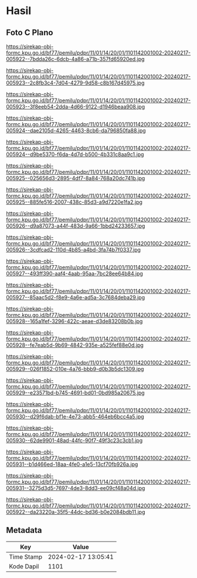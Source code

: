 # Hasil

## Foto C Plano

https://sirekap-obj-formc.kpu.go.id/bf77/pemilu/pdpr/11/01/14/20/01/1101142001002-20240217-005922--7bdda26c-6dcb-4a86-a71b-357fd65920ed.jpg

https://sirekap-obj-formc.kpu.go.id/bf77/pemilu/pdpr/11/01/14/20/01/1101142001002-20240217-005923--2c8fb3c4-7d04-4279-9d58-c8b167d45975.jpg

https://sirekap-obj-formc.kpu.go.id/bf77/pemilu/pdpr/11/01/14/20/01/1101142001002-20240217-005923--3f8eeb54-2dda-4d66-9122-d1946beaa908.jpg

https://sirekap-obj-formc.kpu.go.id/bf77/pemilu/pdpr/11/01/14/20/01/1101142001002-20240217-005924--dae2105d-4265-4463-8cb6-da796850fa88.jpg

https://sirekap-obj-formc.kpu.go.id/bf77/pemilu/pdpr/11/01/14/20/01/1101142001002-20240217-005924--d9be5370-f6da-4d7d-b500-4b331c8aa9c1.jpg

https://sirekap-obj-formc.kpu.go.id/bf77/pemilu/pdpr/11/01/14/20/01/1101142001002-20240217-005925--025656d3-2895-4df7-8a84-768a20dc741b.jpg

https://sirekap-obj-formc.kpu.go.id/bf77/pemilu/pdpr/11/01/14/20/01/1101142001002-20240217-005925--885fe516-2007-438c-85d3-a9d7220e1fa2.jpg

https://sirekap-obj-formc.kpu.go.id/bf77/pemilu/pdpr/11/01/14/20/01/1101142001002-20240217-005926--d9a87073-a44f-483d-9a66-1bbd24233657.jpg

https://sirekap-obj-formc.kpu.go.id/bf77/pemilu/pdpr/11/01/14/20/01/1101142001002-20240217-005926--3cdfcad2-110d-4b85-a4bd-3fa74b7f0337.jpg

https://sirekap-obj-formc.kpu.go.id/bf77/pemilu/pdpr/11/01/14/20/01/1101142001002-20240217-005927--493ff390-aaf4-4aab-95aa-7bc28ee64b84.jpg

https://sirekap-obj-formc.kpu.go.id/bf77/pemilu/pdpr/11/01/14/20/01/1101142001002-20240217-005927--85aac5d2-f8e9-4a6e-ad5a-3c7684deba29.jpg

https://sirekap-obj-formc.kpu.go.id/bf77/pemilu/pdpr/11/01/14/20/01/1101142001002-20240217-005928--165a1fef-3296-422c-aeae-d3de83208b0b.jpg

https://sirekap-obj-formc.kpu.go.id/bf77/pemilu/pdpr/11/01/14/20/01/1101142001002-20240217-005928--fe7eab5d-9b69-4842-935e-a525fef88e0d.jpg

https://sirekap-obj-formc.kpu.go.id/bf77/pemilu/pdpr/11/01/14/20/01/1101142001002-20240217-005929--026f1852-010e-4a76-bbb9-d0b3b5dc1309.jpg

https://sirekap-obj-formc.kpu.go.id/bf77/pemilu/pdpr/11/01/14/20/01/1101142001002-20240217-005929--e23571bd-b745-4691-bd01-0bd985a20675.jpg

https://sirekap-obj-formc.kpu.go.id/bf77/pemilu/pdpr/11/01/14/20/01/1101142001002-20240217-005930--d29f6dab-bf1e-4e73-abb5-464eb6bcc4a5.jpg

https://sirekap-obj-formc.kpu.go.id/bf77/pemilu/pdpr/11/01/14/20/01/1101142001002-20240217-005930--62de9901-48ad-44fc-90f7-49f3c23c3cb1.jpg

https://sirekap-obj-formc.kpu.go.id/bf77/pemilu/pdpr/11/01/14/20/01/1101142001002-20240217-005931--b1d466ed-18aa-4fe0-a1e5-13cf70fb926a.jpg

https://sirekap-obj-formc.kpu.go.id/bf77/pemilu/pdpr/11/01/14/20/01/1101142001002-20240217-005931--3275d3d5-7697-4de3-8dd3-ee09cf48a04d.jpg

https://sirekap-obj-formc.kpu.go.id/bf77/pemilu/pdpr/11/01/14/20/01/1101142001002-20240217-005922--da23220a-35f5-44dc-bd36-b0e2084bdb11.jpg


## Metadata

| Key        | Value               |
| ---------- | ------------------- |
| Time Stamp | 2024-02-17 13:05:41 |
| Kode Dapil | 1101                |



